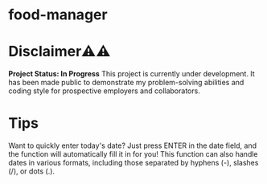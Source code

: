 # food-manager

# Disclaimer⚠️⚠️
**Project Status: In Progress**
This project is currently under development. It has been made public to demonstrate my problem-solving abilities and coding style for prospective employers and collaborators.

# Tips

Want to quickly enter today's date? Just press ENTER in the date field, and the function will automatically fill it in for you! This function can also handle dates in various formats, including those separated by hyphens (-), slashes (/), or dots (.).
